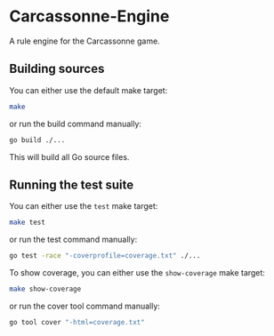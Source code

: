 # Carcassonne-Engine

A rule engine for the Carcassonne game.

## Building sources

You can either use the default make target:
```bash
make
```
or run the build command manually:
```bash
go build ./...
```

This will build all Go source files.

## Running the test suite

You can either use the `test` make target:
```bash
make test
```
or run the test command manually:
```bash
go test -race "-coverprofile=coverage.txt" ./...
```

To show coverage, you can either use the `show-coverage` make target:
```bash
make show-coverage
```
or run the cover tool command manually:
```bash
go tool cover "-html=coverage.txt"
```
